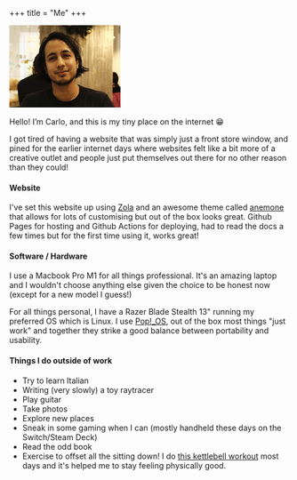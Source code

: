 +++
title = "Me"
+++

![Selfie](/carlo_profile_alt.jpg)

Hello! I’m Carlo, and this is my tiny place on the internet 😁

I got tired of having a website that was simply just a front store window, and pined for the earlier internet days where websites felt like a bit more of a creative outlet and people just put themselves out there for no other reason than they could!

#### Website 

I've set this website up using [Zola](https://www.getzola.org/) and an awesome theme called [anemone](https://github.com/Speyll/anemone) that allows for lots of customising but out of the box looks great. Github Pages for hosting and Github Actions for deploying, had to read the docs a few times but for the first time using it, works great!


#### Software / Hardware
I use a Macbook Pro M1 for all things professional. It's an amazing laptop and I wouldn't choose anything else given the choice to be honest now (except for a new model I guess!)

For all things personal, I have a Razer Blade Stealth 13" running my preferred OS which is Linux. I use [Pop!_OS](https://pop.system76.com), out of the box most things "just work" and together they strike a good balance between portability and usability. 

#### Things I do outside of work

- Try to learn Italian
- Writing (very slowly) a toy raytracer
- Play guitar
- Take photos
- Explore new places
- Sneak in some gaming when I can (mostly handheld these days on the Switch/Steam Deck)
- Read the odd book
- Exercise to offset all the sitting down! I do [this kettlebell workout](https://www.strongfirst.com/shop/books/simple-sinister-book/) most days and it's helped me to stay feeling physically good.
